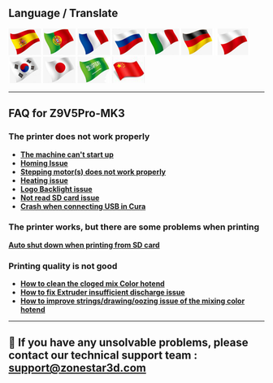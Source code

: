 ## Language / Translate
[![](../../../lanpic/ES.png)](https://github-com.translate.goog/ZONESTAR3D/Z9/tree/main/Z9V5/Z9V5-MK3/4.%20FAQ?_x_tr_sl=en&_x_tr_tl=es)
[![](../../../lanpic/PT.png)](https://github-com.translate.goog/ZONESTAR3D/Z9/tree/main/Z9V5/Z9V5-MK3/4.%20FAQ?_x_tr_sl=en&_x_tr_tl=pt)
[![](../../../lanpic/FR.png)](https://github-com.translate.goog/ZONESTAR3D/Z9/tree/main/Z9V5/Z9V5-MK3/4.%20FAQ?_x_tr_sl=en&_x_tr_tl=fr)
[![](../../../lanpic/RU.png)](https://github-com.translate.goog/ZONESTAR3D/Z9/tree/main/Z9V5/Z9V5-MK3/4.%20FAQ?_x_tr_sl=en&_x_tr_tl=ru)
[![](../../../lanpic/IT.png)](https://github-com.translate.goog/ZONESTAR3D/Z9/tree/main/Z9V5/Z9V5-MK3/4.%20FAQ?_x_tr_sl=en&_x_tr_tl=it)
[![](../../../lanpic/DE.png)](https://github-com.translate.goog/ZONESTAR3D/Z9/tree/main/Z9V5/Z9V5-MK3/4.%20FAQ?_x_tr_sl=en&_x_tr_tl=de)
[![](../../../lanpic/PL.png)](https://github-com.translate.goog/ZONESTAR3D/Z9/tree/main/Z9V5/Z9V5-MK3/4.%20FAQ?_x_tr_sl=en&_x_tr_tl=pl)
[![](../../../lanpic/KR.png)](https://github-com.translate.goog/ZONESTAR3D/Z9/tree/main/Z9V5/Z9V5-MK3/4.%20FAQ?_x_tr_sl=en&_x_tr_tl=ko)
[![](../../../lanpic/JP.png)](https://github-com.translate.goog/ZONESTAR3D/Z9/tree/main/Z9V5/Z9V5-MK3/4.%20FAQ?_x_tr_sl=en&_x_tr_tl=ja)
[![](../../../lanpic/SA.png)](https://github-com.translate.goog/ZONESTAR3D/Z9/tree/main/Z9V5/Z9V5-MK3/4.%20FAQ?_x_tr_sl=en&_x_tr_tl=ar)
[![](../../../lanpic/CN.png)](https://github-com.translate.goog/ZONESTAR3D/Z9/tree/main/Z9V5/Z9V5-MK3/4.%20FAQ?_x_tr_sl=en&_x_tr_tl=zh-CN)

--------
## FAQ for Z9V5Pro-MK3
### The printer does not work properly
- [**The machine can't start up**](https://github.com/ZONESTAR3D/Z9/blob/main/Z9V5/Z9V5_FAQ/Issue_of_startup/readme.md)
- [**Homing Issue**](https://github.com/ZONESTAR3D/Z9/blob/main/Z9V5/Z9V5_FAQ/Issue_of_Homing/readme.md)
- [**Stepping motor(s) does not work properly**](https://github.com/ZONESTAR3D/Z9/blob/main/Z9V5/Z9V5_FAQ/Issue_of_stepping_motor/readme.md)
- [**Heating issue**](https://github.com/ZONESTAR3D/Z9/blob/main/Z9V5/Z9V5_FAQ/Issue_heating/readme.md)
- [**Logo Backlight issue**](https://github.com/ZONESTAR3D/Z9/blob/main/Z9V5/Z9V5_FAQ/Issue_of_Backlight/readme.md)
- [**Not read SD card issue**](https://github.com/ZONESTAR3D/Z9/blob/main/Z9V5/Z9V5_FAQ/Issue_not_read_sdcard/readme.md)
- [**Crash when connecting USB in Cura**](https://github.com/ZONESTAR3D/Z9/blob/main/Z9V5/Z9V5_FAQ/issue_of_connect_USB_in_Cura/readme.md)

### The printer works, but there are some problems when printing
 [**Auto shut down when printing from SD card**](https://github.com/ZONESTAR3D/Z9/blob/main/Z9V5/Z9V5_FAQ/Issue_auto_shut_down/readme.md)
<!-- - [**Auto pause when printing from SD card**](https://github.com/ZONESTAR3D/Z9/blob/main/Z9V5/Z9V5_FAQ/Issue_auto_pause/readme.md) -->
<!-- - [**Not extruding at the start of the print**](https://github.com/ZONESTAR3D/Z9/blob/main/Z9V5/Z9V5_FAQ/Issue_not_extrusion_at_start/readme.md) -->
<!-- - [**Print not sticking to bed**](https://github.com/ZONESTAR3D/Z9/blob/main/Z9V5/Z9V5_FAQ/Issue_not_sticking_to_bed/readme.md) -->
<!-- - [**Bed auto leveling issue**](https://github.com/ZONESTAR3D/Z9/blob/main/Z9V5/Z9V5_FAQ/Issue_bed_auto_leveling/readme.md) -->
<!-- - [**Filament run out sensor issue**](https://github.com/ZONESTAR3D/Z9/blob/main/Z9V5/Z9V5_FAQ/Issue_FROD/readme.md) -->
<!-- - [**Filament clogged issue**](https://github.com/ZONESTAR3D/Z9/blob/main/Z9V5/Z9V5_FAQ/Issue_M4hotend_clogged/readme.md) -->

### Printing quality is not good
<!-- - [**Shifted layers when printing from SD card**]() -->
<!-- - [**Pillowing, e.g. incomplete top layer fills, top layer holes/gaps**]() -->
<!-- - [**Warping or coner lifting**]() -->
<!-- - [**Layer separation or warping within the part**]() -->
<!-- - [**Blobs and/or pimples on exterior surface**]() -->
- [**How to clean the cloged mix Color hotend**](https://github.com/ZONESTAR3D/Z9/blob/main/Z9V5/Z9V5_FAQ/Issue_mix_color_hotend_clogged/readme.md)
- [**How to fix Extruder insufficient discharge issue**](https://github.com/ZONESTAR3D/Z9/blob/main/Z9V5/Z9V5_FAQ/Issue_of_Extruder_insufficient_discharge/readme.md)
- [**How to improve strings/drawing/oozing issue of the mixing color hotend**](https://github.com/ZONESTAR3D/Z9/blob/main/Z9V5/Z9V5_FAQ/Issue_of_strings_drawing_m4/How_to_improve_Strings_or_Oozing_issue_of_mixing_color_hotend.pdf)
<!-- - [**Scars on top surface**]() -->
<!-- - [**Infill showing on exterior of print**]() -->
<!-- - [**Weak infill**]() -->
--------
## :email: If you have any unsolvable problems, please contact our technical support team : support@zonestar3d.com